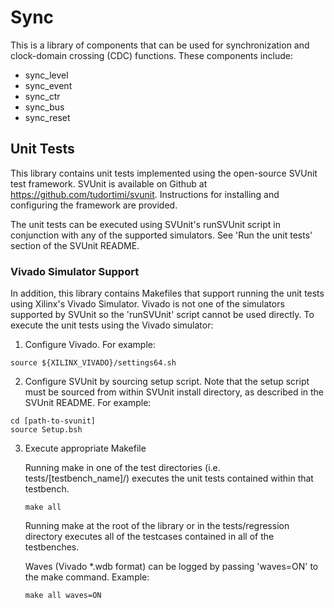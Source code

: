 # Sync

This is a library of components that can be used for synchronization and
clock-domain crossing (CDC) functions. These components include:

* sync_level
* sync_event
* sync_ctr
* sync_bus
* sync_reset

## Unit Tests

This library contains unit tests implemented using the open-source SVUnit test
framework. SVUnit is available on Github at https://github.com/tudortimi/svunit.
Instructions for installing and configuring the framework are provided.

The unit tests can be executed using SVUnit's runSVUnit script in conjunction
with any of the supported simulators. See 'Run the unit tests' section
of the SVUnit README.

### Vivado Simulator Support

In addition, this library contains Makefiles that support running the unit
tests using Xilinx's Vivado Simulator. Vivado is not one of the simulators
supported by SVUnit so the 'runSVUnit' script cannot be used directly. To
execute the unit tests using the Vivado simulator:

1. Configure Vivado. For example:
```
source ${XILINX_VIVADO}/settings64.sh
```
2. Configure SVUnit by sourcing setup script. Note that the setup script must be
sourced from within SVUnit install directory, as described in the SVUnit README.
For example:
```
cd [path-to-svunit]
source Setup.bsh
```

3. Execute appropriate Makefile

    Running make in one of the test directories (i.e. tests/\[testbench_name\]/) executes
    the unit tests contained within that testbench.

    ```
    make all
    ```

    Running make at the root of the library or in the tests/regression directory
    executes all of the testcases contained in all of the testbenches.

    Waves (Vivado *.wdb format)
    can be logged by passing 'waves=ON' to the make command. Example:
    ```
    make all waves=ON
    ```
